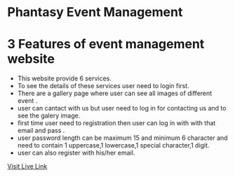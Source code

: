 # Phantasy Event Management

<!-- This template provides a minimal setup to get React working in Vite with HMR and some ESLint rules.

Currently, two official plugins are available:

- [@vitejs/plugin-react](https://github.com/vitejs/vite-plugin-react/blob/main/packages/plugin-react/README.md) uses [Babel](https://babeljs.io/) for Fast Refresh
- [@vitejs/plugin-react-swc](https://github.com/vitejs/vite-plugin-react-swc) uses [SWC](https://swc.rs/) for Fast Refresh -->

# 3 Features of event management website
 
- This website provide 6 services.
- To see the details of these services user need to login first.
- There are a gallery page where user can see all images of different event .
- user can cantact with us but user need to log in for contacting us and to see the galery image.
- first time user need to registration then user can log in with with that email and pass .
- user password length can be maximum 15 and minimum 6 character and need to contain 1 uppercase,1 lowercase,1 special character,1 digit.
- user can also register with his/her email.

[Visit Live Link](https://phantasy-event-management.web.app/login)
